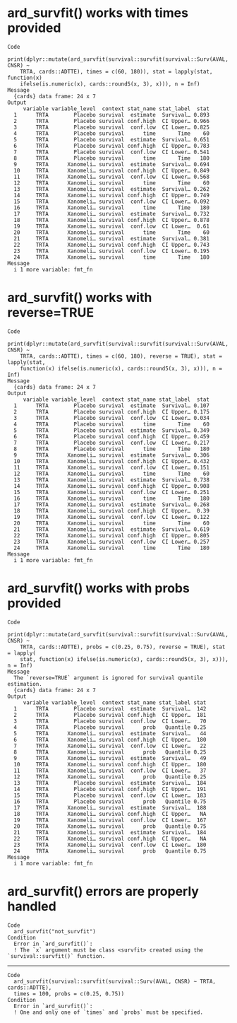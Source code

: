 # ard_survfit() works with times provided

    Code
      print(dplyr::mutate(ard_survfit(survival::survfit(survival::Surv(AVAL, CNSR) ~
        TRTA, cards::ADTTE), times = c(60, 180)), stat = lapply(stat, function(x)
        ifelse(is.numeric(x), cards::round5(x, 3), x))), n = Inf)
    Message
      {cards} data frame: 24 x 7
    Output
         variable variable_level  context stat_name stat_label  stat
      1      TRTA        Placebo survival  estimate  Survival… 0.893
      2      TRTA        Placebo survival conf.high  CI Upper… 0.966
      3      TRTA        Placebo survival  conf.low  CI Lower… 0.825
      4      TRTA        Placebo survival      time       Time    60
      5      TRTA        Placebo survival  estimate  Survival… 0.651
      6      TRTA        Placebo survival conf.high  CI Upper… 0.783
      7      TRTA        Placebo survival  conf.low  CI Lower… 0.541
      8      TRTA        Placebo survival      time       Time   180
      9      TRTA      Xanomeli… survival  estimate  Survival… 0.694
      10     TRTA      Xanomeli… survival conf.high  CI Upper… 0.849
      11     TRTA      Xanomeli… survival  conf.low  CI Lower… 0.568
      12     TRTA      Xanomeli… survival      time       Time    60
      13     TRTA      Xanomeli… survival  estimate  Survival… 0.262
      14     TRTA      Xanomeli… survival conf.high  CI Upper… 0.749
      15     TRTA      Xanomeli… survival  conf.low  CI Lower… 0.092
      16     TRTA      Xanomeli… survival      time       Time   180
      17     TRTA      Xanomeli… survival  estimate  Survival… 0.732
      18     TRTA      Xanomeli… survival conf.high  CI Upper… 0.878
      19     TRTA      Xanomeli… survival  conf.low  CI Lower…  0.61
      20     TRTA      Xanomeli… survival      time       Time    60
      21     TRTA      Xanomeli… survival  estimate  Survival… 0.381
      22     TRTA      Xanomeli… survival conf.high  CI Upper… 0.743
      23     TRTA      Xanomeli… survival  conf.low  CI Lower… 0.195
      24     TRTA      Xanomeli… survival      time       Time   180
    Message
      i 1 more variable: fmt_fn

# ard_survfit() works with reverse=TRUE

    Code
      print(dplyr::mutate(ard_survfit(survival::survfit(survival::Surv(AVAL, CNSR) ~
        TRTA, cards::ADTTE), times = c(60, 180), reverse = TRUE), stat = lapply(stat,
        function(x) ifelse(is.numeric(x), cards::round5(x, 3), x))), n = Inf)
    Message
      {cards} data frame: 24 x 7
    Output
         variable variable_level  context stat_name stat_label  stat
      1      TRTA        Placebo survival  estimate  Survival… 0.107
      2      TRTA        Placebo survival conf.high  CI Upper… 0.175
      3      TRTA        Placebo survival  conf.low  CI Lower… 0.034
      4      TRTA        Placebo survival      time       Time    60
      5      TRTA        Placebo survival  estimate  Survival… 0.349
      6      TRTA        Placebo survival conf.high  CI Upper… 0.459
      7      TRTA        Placebo survival  conf.low  CI Lower… 0.217
      8      TRTA        Placebo survival      time       Time   180
      9      TRTA      Xanomeli… survival  estimate  Survival… 0.306
      10     TRTA      Xanomeli… survival conf.high  CI Upper… 0.432
      11     TRTA      Xanomeli… survival  conf.low  CI Lower… 0.151
      12     TRTA      Xanomeli… survival      time       Time    60
      13     TRTA      Xanomeli… survival  estimate  Survival… 0.738
      14     TRTA      Xanomeli… survival conf.high  CI Upper… 0.908
      15     TRTA      Xanomeli… survival  conf.low  CI Lower… 0.251
      16     TRTA      Xanomeli… survival      time       Time   180
      17     TRTA      Xanomeli… survival  estimate  Survival… 0.268
      18     TRTA      Xanomeli… survival conf.high  CI Upper…  0.39
      19     TRTA      Xanomeli… survival  conf.low  CI Lower… 0.122
      20     TRTA      Xanomeli… survival      time       Time    60
      21     TRTA      Xanomeli… survival  estimate  Survival… 0.619
      22     TRTA      Xanomeli… survival conf.high  CI Upper… 0.805
      23     TRTA      Xanomeli… survival  conf.low  CI Lower… 0.257
      24     TRTA      Xanomeli… survival      time       Time   180
    Message
      i 1 more variable: fmt_fn

# ard_survfit() works with probs provided

    Code
      print(dplyr::mutate(ard_survfit(survival::survfit(survival::Surv(AVAL, CNSR) ~
        TRTA, cards::ADTTE), probs = c(0.25, 0.75), reverse = TRUE), stat = lapply(
        stat, function(x) ifelse(is.numeric(x), cards::round5(x, 3), x))), n = Inf)
    Message
      The `reverse=TRUE` argument is ignored for survival quantile estimation.
      {cards} data frame: 24 x 7
    Output
         variable variable_level  context stat_name stat_label stat
      1      TRTA        Placebo survival  estimate  Survival…  142
      2      TRTA        Placebo survival conf.high  CI Upper…  181
      3      TRTA        Placebo survival  conf.low  CI Lower…   70
      4      TRTA        Placebo survival      prob   Quantile 0.25
      5      TRTA      Xanomeli… survival  estimate  Survival…   44
      6      TRTA      Xanomeli… survival conf.high  CI Upper…  180
      7      TRTA      Xanomeli… survival  conf.low  CI Lower…   22
      8      TRTA      Xanomeli… survival      prob   Quantile 0.25
      9      TRTA      Xanomeli… survival  estimate  Survival…   49
      10     TRTA      Xanomeli… survival conf.high  CI Upper…  180
      11     TRTA      Xanomeli… survival  conf.low  CI Lower…   37
      12     TRTA      Xanomeli… survival      prob   Quantile 0.25
      13     TRTA        Placebo survival  estimate  Survival…  184
      14     TRTA        Placebo survival conf.high  CI Upper…  191
      15     TRTA        Placebo survival  conf.low  CI Lower…  183
      16     TRTA        Placebo survival      prob   Quantile 0.75
      17     TRTA      Xanomeli… survival  estimate  Survival…  188
      18     TRTA      Xanomeli… survival conf.high  CI Upper…   NA
      19     TRTA      Xanomeli… survival  conf.low  CI Lower…  167
      20     TRTA      Xanomeli… survival      prob   Quantile 0.75
      21     TRTA      Xanomeli… survival  estimate  Survival…  184
      22     TRTA      Xanomeli… survival conf.high  CI Upper…   NA
      23     TRTA      Xanomeli… survival  conf.low  CI Lower…  180
      24     TRTA      Xanomeli… survival      prob   Quantile 0.75
    Message
      i 1 more variable: fmt_fn

# ard_survfit() errors are properly handled

    Code
      ard_survfit("not_survfit")
    Condition
      Error in `ard_survfit()`:
      ! The `x` argument must be class <survfit> created using the `survival::survfit()` function.

---

    Code
      ard_survfit(survival::survfit(survival::Surv(AVAL, CNSR) ~ TRTA, cards::ADTTE),
      times = 100, probs = c(0.25, 0.75))
    Condition
      Error in `ard_survfit()`:
      ! One and only one of `times` and `probs` must be specified.

